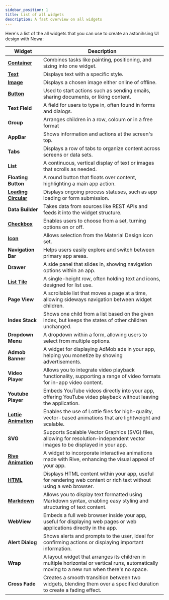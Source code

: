 ```yaml
---
sidebar_position: 1
title: List of all widgets
description: A fast overview on all widgets 
---
```


Here's a list of the all widgets that you can use to create an astonihsing UI design with Nowa: 



| **Widget**           | **Description**                                                                                                              |
|----------------------|------------------------------------------------------------------------------------------------------------------------------|
| [**Container**](./widget_desc/container.md)        | Combines tasks like painting, positioning, and sizing into one widget.                                                        |
| [**Text**](./widget_desc/text.md)            | Displays text with a specific style.                                                                                         |
| [**Image**](./widget_desc/image.md)            | Displays a chosen image either online of offline.                                                                                                     |
| [**Button**](./widget_desc/button.md)           | Used to start actions such as sending emails, sharing documents, or liking content.                                          |
| **Text Field**       | A field for users to type in, often found in forms and dialogs.                                                              |
| **Group**            | Arranges children in a row, coloum or in a free format                                                      |
| **AppBar**           | Shows information and actions at the screen's top.                                                                           |
| **Tabs**             | Displays a row of tabs to organize content across screens or data sets.                                                      |
| **List**             | A continuous, vertical display of text or images that scrolls as needed.                                                     |
| **Floating Button**  | A round button that floats over content, highlighting a main app action.                                                     |
| [**Loading Circular**](./widget_desc/loading_circular.md) | Displays ongoing process statuses, such as app loading or form submission.                                                  |
| **Data Builder**     | Takes data from sources like REST APIs and feeds it into the widget structure.                                               |
| [**Checkbox**](./widget_desc/checkbox.md)        | Enables users to choose from a set, turning options on or off.                                                              |
| [**Icon**](./widget_desc/icon.md)            | Allows selection from the Material Design icon set.                                                                          |
| **Navigation Bar**   | Helps users easily explore and switch between primary app areas.                                                            |
| **Drawer**           | A side panel that slides in, showing navigation options within an app.                                                       |
| [**List Tile**](./widget_desc/listtile.md)        | A single-height row, often holding text and icons, designed for list use.                                                    |
| **Page View**        | A scrollable list that moves a page at a time, allowing sideways navigation between widget children.                        |
| **Index Stack**      | Shows one child from a list based on the given index, but keeps the states of other children unchanged.                     |
| **Dropdown Menu**     | A dropdown within a form, allowing users to select from multiple options.                                                    |
| **Admob Banner** | A widget for displaying AdMob ads in your app, helping you monetize by showing advertisements. |
| **Video Player** | Allows you to integrate video playback functionality, supporting a range of video formats for in-app video content. |
| **Youtube Player** | Embeds YouTube videos directly into your app, offering YouTube video playback without leaving the application. |
| [**Lottie Animation**](./widget_desc/lottie.md) | Enables the use of Lottie files for high-quality, vector-based animations that are lightweight and scalable. |
| **SVG** | Supports Scalable Vector Graphics (SVG) files, allowing for resolution-independent vector images to be displayed in your app. |
| [**Rive Animation**](./widget_desc/rive.md) | A widget to incorporate interactive animations made with Rive, enhancing the visual appeal of your app. |
| [**HTML**](./widget_desc/html.md) | Displays HTML content within your app, useful for rendering web content or rich text without using a web browser. |
| [**Markdown**](./widget_desc/markdown.md) | Allows you to display text formatted using Markdown syntax, enabling easy styling and structuring of text content. |
| **WebView** | Embeds a full web browser inside your app, useful for displaying web pages or web applications directly in the app. |
| **Alert Dialog** | Shows alerts and prompts to the user, ideal for confirming actions or displaying important information. |
| **Wrap** | A layout widget that arranges its children in multiple horizontal or vertical runs, automatically moving to a new run when there's no space. |
| **Cross Fade** | Creates a smooth transition between two widgets, blending them over a specified duration to create a fading effect. |
